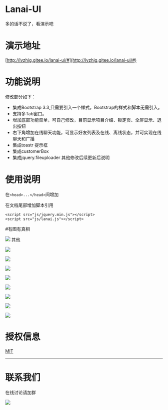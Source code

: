 
# Lanai-UI 
多的话不说了，看演示吧

# 演示地址

[http://lvzhig.gitee.io/lanai-ui/#](http://lvzhig.gitee.io/lanai-ui/#)

# 功能说明

修改部分如下：

- 集成Bootstrap 3.3,只需要引入一个样式，Bootstrap的样式和脚本无需引入。
- 支持多Tab窗口。
- 增加底部功能菜单，可自己修改，目前显示项目介绍、锁定页、全屏显示、退出按钮
- 右下角增加在线聊天功能，可显示好友列表及在线、离线状态，并可实现在线聊天和广播
- 集成toastr 提示框
- 集成customerBox
- 集成jquery.fileuploader
其他修改后续更新后说明


# 使用说明
在`<head>...</head>`间增加
    <link href="css/lanai-ui.css" rel="stylesheet" />
	
在文档尾部增加脚本引用

    <script src="js/jquery.min.js"></script>
    <script src="js/lanai.js"></script>

#有图有真相

![](https://static.oschina.net/uploads/space/2018/0307/092342_HW6Z_2689711.png)
其他

![](https://static.oschina.net/uploads/space/2018/0307/092420_MCas_2689711.png)

![](https://static.oschina.net/uploads/space/2018/0307/092441_xadQ_2689711.png)

![](https://static.oschina.net/uploads/space/2018/0307/092459_Jd1p_2689711.png)

![](https://static.oschina.net/uploads/space/2018/0307/092520_GyoQ_2689711.png)

![](https://static.oschina.net/uploads/space/2018/0307/092553_AINf_2689711.png)

![](https://static.oschina.net/uploads/space/2018/0307/092626_ihzX_2689711.png)

![](https://static.oschina.net/uploads/space/2018/0307/092640_ep0e_2689711.png)

![](https://static.oschina.net/uploads/space/2018/0307/092714_StEa_2689711.png)




# 授权信息

[MIT](https://opensource.org/licenses/MIT "MIT")

----------


# 联系我们

在线讨论请加群

![](https://static.oschina.net/uploads/space/2017/1011/131225_NKWH_2689711.png)